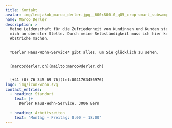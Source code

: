 ```yaml
---
title: Kontakt
avatar: img/teojakob_marco_derler.jpg__600x800.0_q85_crop-smart_subsampling-2_upscale.jpg
name: Marco Derler
description: >
  Meine Leidenschaft für die Zufriedenheit von Kundinnen und Kunden steht für
  mich an oberster Stelle. Durch meine Selbständigkeit muss ich hier keine
  Abstriche machen.


  *Derler Haus-Wohn-Service* gibt alles, um Sie glücklich zu sehen.


  [marco@derler.ch](mailto:marco@derler.ch)


  [+41 (0) 76 345 69 76](tel:0041763456976)
logo: img/icon-wohn.svg
contact_entries:
  - heading: Standort
    text: |+
      Derler Haus-Wohn-Service, 3006 Bern  

  - heading: Arbeitszeiten
    text: "Montag – Freitag: 8:00 – 18:00"
---
```

